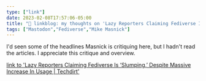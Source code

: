 ```yaml
---
type: ["link"]
date: 2023-02-08T17:57:06-05:00
title: "🔗 linkblog: my thoughts on 'Lazy Reporters Claiming Fediverse Is ‘Slumping,’ Despite Massive Increase In Usage | Techdirt'"
tags: ["Mastodon","Fediverse","Mike Masnick"]
---
```

I'd seen some of the headlines Masnick is critiquing here, but I hadn't read the articles. I appreciate this critique and overview.  
 

[link to 'Lazy Reporters Claiming Fediverse Is ‘Slumping,’ Despite Massive Increase In Usage | Techdirt'](https://www.techdirt.com/2023/02/08/lazy-reporters-claiming-fediverse-is-slumping-despite-massive-increase-in-usage/)
